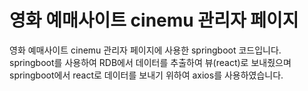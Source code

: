 # 영화 예매사이트 cinemu 관리자 페이지
영화 예매사이트 cinemu 관리자 페이지에 사용한 springboot 코드입니다.
springboot를 사용하여 RDB에서 데이터를 추출하여 뷰(react)로 보내줬으며
springboot에서 react로 데이터를 보내기 위하여 axios를 사용하였습니다.   
